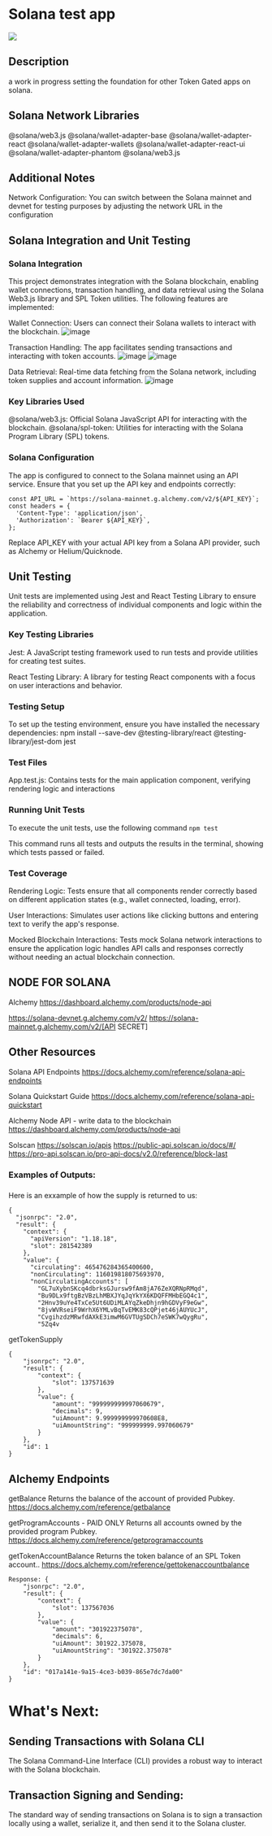 # Solana test app 

![](./src/assets/demo.gif)

## Description
a work in progress setting the foundation for other Token Gated apps on solana.

## Solana Network Libraries 
@solana/web3.js
@solana/wallet-adapter-base 
@solana/wallet-adapter-react 
@solana/wallet-adapter-wallets 
@solana/wallet-adapter-react-ui 
@solana/wallet-adapter-phantom
@solana/web3.js

## Additional Notes 
Network Configuration: You can switch between the Solana mainnet and devnet for testing purposes by adjusting the network URL in the configuration



## Solana Integration and Unit Testing
### Solana Integration
This project demonstrates integration with the Solana blockchain, enabling wallet connections, transaction handling, and data retrieval using the Solana Web3.js library and SPL Token utilities. The following features are implemented:

Wallet Connection: Users can connect their Solana wallets to interact with the blockchain.
![image](./src/assets/wallet-connection.png)

Transaction Handling: The app facilitates sending transactions and interacting with token accounts.
![image](./src/assets/send-transactions.png)
![image](./src/assets/send.gif)

Data Retrieval: Real-time data fetching from the Solana network, including token supplies and account information.
![image](./src/assets/getTokenSupply.png)

### Key Libraries Used
@solana/web3.js: Official Solana JavaScript API for interacting with the blockchain.
@solana/spl-token: Utilities for interacting with the Solana Program Library (SPL) tokens.


### Solana Configuration
The app is configured to connect to the Solana mainnet using an API service. Ensure that you set up the API key and endpoints correctly:
```
const API_URL = `https://solana-mainnet.g.alchemy.com/v2/${API_KEY}`;
const headers = {
  'Content-Type': 'application/json',
  'Authorization': `Bearer ${API_KEY}`,
};

```
Replace API_KEY with your actual API key from a Solana API provider, such as Alchemy or Helium/Quicknode.




## Unit Testing
Unit tests are implemented using Jest and React Testing Library to ensure the reliability and correctness of individual components and logic within the application.

### Key Testing Libraries
Jest: A JavaScript testing framework used to run tests and provide utilities for creating test suites.

React Testing Library: A library for testing React components with a focus on user interactions and behavior.

### Testing Setup
To set up the testing environment, ensure you have installed the necessary dependencies:
npm install --save-dev @testing-library/react @testing-library/jest-dom jest

### Test Files
App.test.js: Contains tests for the main application component, verifying rendering logic and interactions

### Running Unit Tests
To execute the unit tests, use the following command
`npm test`

This command runs all tests and outputs the results in the terminal, showing which tests passed or failed.

### Test Coverage
Rendering Logic: Tests ensure that all components render correctly based on different application states (e.g., wallet connected, loading, error).

User Interactions: Simulates user actions like clicking buttons and entering text to verify the app's response.

Mocked Blockchain Interactions: Tests mock Solana network interactions to ensure the application logic handles API calls and responses correctly without needing an actual blockchain connection.




## NODE FOR SOLANA
Alchemy 
https://dashboard.alchemy.com/products/node-api

https://solana-devnet.g.alchemy.com/v2/
https://solana-mainnet.g.alchemy.com/v2/[API SECRET]


## Other Resources
Solana API Endpoints 
https://docs.alchemy.com/reference/solana-api-endpoints

Solana Quickstart Guide 
https://docs.alchemy.com/reference/solana-api-quickstart

Alchemy Node API - write data to the blockchain 
https://dashboard.alchemy.com/products/node-api

Solscan
https://solscan.io/apis
https://public-api.solscan.io/docs/#/
https://pro-api.solscan.io/pro-api-docs/v2.0/reference/block-last

### Examples of Outputs: 
###
Here is an exxample of how the supply is returned to us: 


```
{
  "jsonrpc": "2.0",
  "result": {
    "context": {
      "apiVersion": "1.18.18",
      "slot": 281542389
    },
    "value": {
      "circulating": 465476284365400600,
      "nonCirculating": 116019818075693970,
      "nonCirculatingAccounts": [
        "GL7uXybnSKcq4dbrksGJursw9fAm8jA76ZeXQRNpRMqd",
        "Bu9DLx9ftgBzVBzLhMBXJYqJqYkYX6KDQFFMHbEGQ4c1",
        "2Hnv39uYe4TxCe5Ut6UDiMLAYqZkeDhjn9hGDVyF9eGw",
        "8jvWVRseiF9WrhX6YMLvBqTvEMK83cQPjet46jAUYUcJ",
        "CvgihzdzMRwfdAXkE3imwM6GVTUgSDCh7eSWK7wQygRu",
        "5Zq4v
```

getTokenSupply
```
{
    "jsonrpc": "2.0",
    "result": {
        "context": {
            "slot": 137571639
        },
        "value": {
            "amount": "999999999997060679",
            "decimals": 9,
            "uiAmount": 9.999999999970608E8,
            "uiAmountString": "999999999.997060679"
        }
    },
    "id": 1
}
```


## Alchemy Endpoints 

getBalance
Returns the balance of the account of provided Pubkey.
https://docs.alchemy.com/reference/getbalance

getProgramAccounts - PAID ONLY
Returns all accounts owned by the provided program Pubkey.
https://docs.alchemy.com/reference/getprogramaccounts

getTokenAccountBalance
Returns the token balance of an SPL Token account..
https://docs.alchemy.com/reference/gettokenaccountbalance
```
Response: {
    "jsonrpc": "2.0",
    "result": {
        "context": {
            "slot": 137567036
        },
        "value": {
            "amount": "301922375078",
            "decimals": 6,
            "uiAmount": 301922.375078,
            "uiAmountString": "301922.375078"
        }
    },
    "id": "017a141e-9a15-4ce3-b039-865e7dc7da00"
}
```




# What's Next: 
## Sending Transactions with Solana CLI
The Solana Command-Line Interface (CLI) provides a robust way to interact with the Solana blockchain.

## Transaction Signing and Sending:

The standard way of sending transactions on Solana is to sign a transaction locally using a wallet, serialize it, and then send it to the Solana cluster.